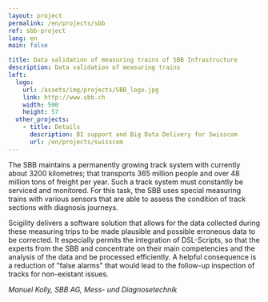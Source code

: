 ```yaml
---
layout: project
permalink: /en/projects/sbb
ref: sbb-project
lang: en
main: false

title: Data validation of measuring trains of SBB Infrastructure 
description: Data validation of measuring trains
left:
  logo:
    url: /assets/img/projects/SBB_logo.jpg
    link: http://www.sbb.ch
    width: 500
    height: 57
  other_projects:
    - title: Details
      description: BI support and Big Data Delivery for Swisscom
      url: /en/projects/swisscom
---
```


The SBB maintains a permanently growing track system with currently about 3200 kilometres; that transports 365 million people and over 48 million tons of freight per year. Such a track system must constantly be serviced and monitored. For this task, the SBB uses special measuring trains with various sensors that are able to assess the condition of track sections with diagnosis journeys. 


Scigility delivers a software solution that allows for the data collected during these measuring trips to be made plausible and possible erroneous data to be corrected. It especially permits the integration of DSL-Scripts, so that the experts from the SBB and concentrate on their main competencies and the analysis of the data and be processed efficiently. A helpful consequence is a reduction of "false alarms" that would lead to the follow-up inspection of tracks for non-existant issues.

<cite>Manuel Kolly, SBB AG, Mess- und Diagnosetechnik</cite>
